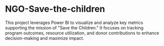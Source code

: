 # NGO-Save-the-children
This project leverages Power BI to visualize and analyze key metrics supporting the mission of "Save the Children." It focuses on tracking program outcomes, resource utilization, and donor contributions to enhance decision-making and maximize impact.
